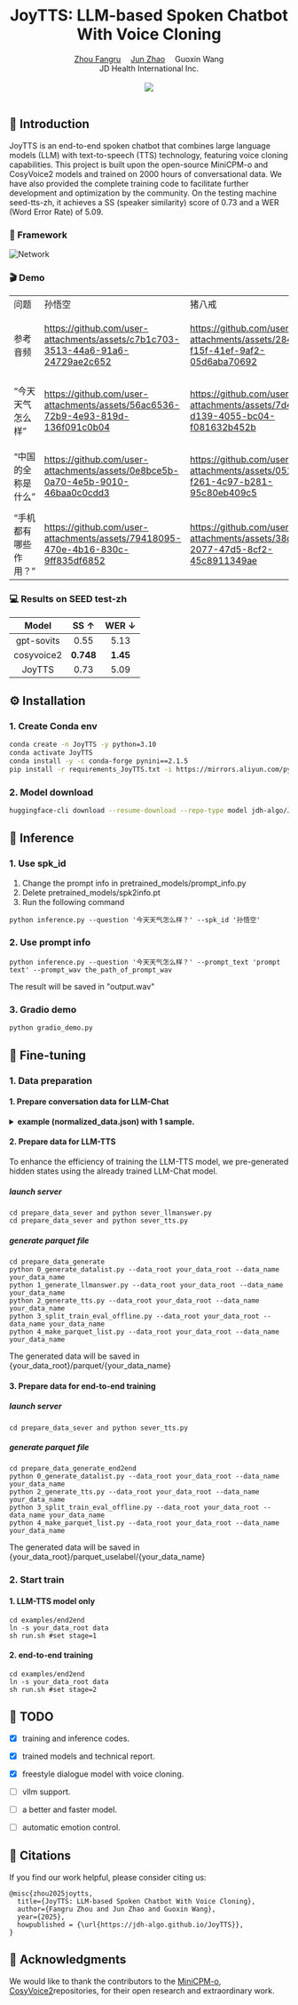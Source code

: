 <h1 align='center'>JoyTTS: LLM-based Spoken Chatbot With Voice Cloning</h1>

<div align='center'>
    <a href='https://github.com/zhoufangru' target='_blank'>Zhou Fangru</a> 
    <a href='https://github.com/zhaojun060708' target='_blank'>Jun Zhao</a> 
    Guoxin Wang
</div>
<div align='center'>
    JD Health International Inc.
</div>

<br>
<div align='center'>
    <a href='https://huggingface.co/jdh-algo/JoyTTS-v1'><img src='https://img.shields.io/badge/%F0%9F%A4%97%20HuggingFace-Model-yellow'></a>
</div>
<br>

## 📖 Introduction

JoyTTS is an end-to-end spoken chatbot that combines large language models (LLM) with text-to-speech (TTS) technology, featuring voice cloning capabilities. This project is built upon the open-source MiniCPM-o and CosyVoice2 models and trained on 2000 hours of conversational data. We have also provided the complete training code to facilitate further development and optimization by the community. On the testing machine seed-tts-zh, it achieves a SS (speaker similarity) score of 0.73 and a WER (Word Error Rate) of 5.09.


### 🧳 Framework

![Network](assets/流式结构图.jpg "Network")

### 🎬 Demo


<table>
<tr>
<td width="25%">
问题
</td>
<td width="25%">
孙悟空
</td>
<td width="25%">
猪八戒
</td>
<td width="25%">
林黛玉
</td>
</tr>
<tr>
<td width="25%">
参考音频
</td>
<td width="25%">
    
https://github.com/user-attachments/assets/c7b1c703-3513-44a6-91a6-24729ae2c652
</td>
<td width="25%">

https://github.com/user-attachments/assets/284acc8c-f15f-41ef-9af2-05d6aba70692
</td>
<td width="25%">

https://github.com/user-attachments/assets/46a9e2b4-aabf-46ea-99b2-b41bccd1b683
</td>
</tr>
<tr>
<td width="25%">
“今天天气怎么样”
</td>
<td width="25%">

https://github.com/user-attachments/assets/56ac6536-72b9-4e93-819d-136f091c0b04
</td>
<td width="25%">

https://github.com/user-attachments/assets/7d4057f5-d139-4055-bc04-f081632b452b
</td>
<td width="25%">

https://github.com/user-attachments/assets/b3a1fc21-73f3-444a-8fe9-67f98f4b1a2c
</td>
</tr>
<tr>
<td width="25%">
“中国的全称是什么”
</td>
<td width="25%">
    
https://github.com/user-attachments/assets/0e8bce5b-0a70-4e5b-9010-46baa0c0cdd3
</td>
<td width="25%">

https://github.com/user-attachments/assets/051c3c14-f261-4c97-b281-95c80eb409c5
</td>
<td width="25%">

https://github.com/user-attachments/assets/f58ba707-86cd-48cf-916e-dde6217e83a4
</td>
</tr>
<tr>
<td width="25%">
“手机都有哪些作用？”
</td>
<td width="25%">

https://github.com/user-attachments/assets/79418095-470e-4b16-830c-9ff835df6852
</td>
<td width="25%">

https://github.com/user-attachments/assets/38d5db81-2077-47d5-8cf2-45c8911349ae
</td>
<td width="25%">

https://github.com/user-attachments/assets/bdaa784e-2419-4620-a94d-be87cbb79c7f
</td>
</tr>
</table>


### 💻 Results on SEED test-zh

|             Model             | SS $\uparrow$ | WER $\downarrow$ |
| :---------------------------: | :------: | :----: |
|     gpt-sovits        |  0.55  | 5.13 |
|   cosyvoice2  |   **0.748**   |  **1.45**  |
|     JoyTTS        |  0.73  | 5.09 |


## ⚙️ Installation

### 1. Create Conda env

``` sh
conda create -n JoyTTS -y python=3.10
conda activate JoyTTS
conda install -y -c conda-forge pynini==2.1.5
pip install -r requirements_JoyTTS.txt -i https://mirrors.aliyun.com/pypi/simple/ --trusted-host=mirrors.aliyun.com
```

### 2. Model download

``` sh
huggingface-cli download --resume-download --repo-type model jdh-algo/JoyTTS-v1 --local-dir pretrained_models
```

## 🚀 Inference

### 1. Use spk_id

1. Change the prompt info in pretrained_models/prompt_info.py
2. Delete pretrained_models/spk2info.pt
3. Run the following command

```shell
python inference.py --question '今天天气怎么样？' --spk_id '孙悟空' 
```

### 2. Use prompt info
```shell
python inference.py --question '今天天气怎么样？' --prompt_text 'prompt text' --prompt_wav the_path_of_prompt_wav 
```
The result will be saved in "output.wav"


### 3. Gradio demo
```shell
python gradio_demo.py
```


## 🚧 Fine-tuning
### 1. Data preparation

#### 1. Prepare conversation data for LLM-Chat
<details>
  <summary>
    <b>example (normalized_data.json) with 1 sample.</b>
  </summary>

```
  [
    {
      "utt": "0",
      "reference": '数字银行 《数字银行》是2015年12月新世界出版社出版的金融类图书，该书的作者是刘振友。 书 名 数字银行 作 者 刘振友 类 别 金融 出版社 新世界出版社 出版时间 2015年12月 页 数 290 页 定 价 48.8 开 本 16 开 装 帧 平装 ISBN 978-7-5104-5480-6 数字银行内容简介 《数字银行》认为，传统银行若要更好地存续，必须实现自我进化。本书还将带你穿越历史，解读现代金融行业的发展轨道，知古鉴今，把握未来银行的发展思维脉络。 数字银行作者简介 刘振友是全球第一批致力于加密数字资产、数字货币、虚拟货币、商业积分、共赢经济模式、全民免费经济领域研究、应用、推广的资深专家，新锐作家。主要著作有:《颠覆》《3分钟让别人记住你》《互联网+》《数字银行》《让世界免费》。 数字银行作品目录',
      "conversations": [
            {
              'role': 'user', 
              'content': '请问这本《数字银行》是什么时候出版的？'
            }, 
            {
                'role': 'assistant', 
                'content': '这本《数字银行》是2015年12月出版的。它是一本金融类图书，由新世界出版社出版。了解这本书的出版时间可以帮助你了解它的时效性，从而了解该书所描述的内容和观点是否仍然适用于当前的金融环境。'
            },   
            {
                'role': 'user', 
                'content': '作者刘振友都写过哪些其他书籍？'
            },
            {
                'role': 'assistant', 
                'content': '刘振友是一位新锐作家，他的主要著作有《颠覆》、《3分钟让别人记住你》、《互联网+》、《数字银行》和《让世界免费》。他是全球第一批致力于加密数字资产、数字货币、虚拟货币、商业积分、共赢经济模式、全民免费经济领域研究、应用、推广的资深专家。了解他的其他著作可以帮助你更全面地了解他的思想和研究领域。'
            }, 
        ]
    },
  ]
```
</details>

#### 2. Prepare data for  LLM-TTS
To enhance the efficiency of training the LLM-TTS model, we pre-generated hidden states using the already trained LLM-Chat model.

##### launch server
```shell
cd prepare_data_sever and python sever_llmanswer.py
cd prepare_data_sever and python sever_tts.py
```
##### generate parquet file
```shell
cd prepare_data_generate
python 0_generate_datalist.py --data_root your_data_root --data_name your_data_name
python 1_generate_llmanswer.py --data_root your_data_root --data_name your_data_name
python 2_generate_tts.py --data_root your_data_root --data_name your_data_name
python 3_split_train_eval_offline.py --data_root your_data_root --data_name your_data_name
python 4_make_parquet_list.py --data_root your_data_root --data_name your_data_name
```
The generated data will be saved in {your_data_root}/parquet/{your_data_name}

#### 3. Prepare data for end-to-end training
##### launch server
```shell
cd prepare_data_sever and python sever_tts.py
```
##### generate parquet file
```shell
cd prepare_data_generate_end2end
python 0_generate_datalist.py --data_root your_data_root --data_name your_data_name
python 2_generate_tts.py --data_root your_data_root --data_name your_data_name
python 3_split_train_eval_offline.py --data_root your_data_root --data_name your_data_name
python 4_make_parquet_list.py --data_root your_data_root --data_name your_data_name
```
The generated data will be saved in {your_data_root}/parquet_uselabel/{your_data_name}


### 2. Start train
#### 1. LLM-TTS model only

``` shell
cd examples/end2end
ln -s your_data_root data
sh run.sh #set stage=1
```
#### 2. end-to-end training

``` shell
cd examples/end2end
ln -s your_data_root data
sh run.sh #set stage=2
```

## 🎒 TODO
- [x] training and inference codes.
- [x] trained models and technical report.
- [x] freestyle dialogue model with voice cloning.
- [ ] vllm support.
- [ ] a better and faster model.
- [ ] automatic emotion control.


## 📝 Citations

If you find our work helpful, please consider citing us:

```
@misc{zhou2025joytts,
  title={JoyTTS: LLM-based Spoken Chatbot With Voice Cloning}, 
  author={Fangru Zhou and Jun Zhao and Guoxin Wang},
  year={2025},
  howpublished = {\url{https://jdh-algo.github.io/JoyTTS}},
}
```

## 🤝 Acknowledgments

We would like to thank the contributors to the [MiniCPM-o](https://github.com/OpenBMB/MiniCPM-o?tab=readme-ov-file), [CosyVoice2](https://github.com/FunAudioLLM/CosyVoice2https://github.com/FunAudioLLM/CosyVoice2)repositories, for their open research and extraordinary work.
